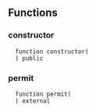 


## Functions
### constructor
```solidity
  function constructor(
  ) public
```




### permit
```solidity
  function permit(
  ) external
```




